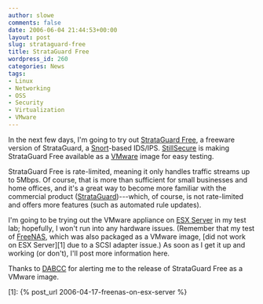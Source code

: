 ```yaml
---
author: slowe
comments: false
date: 2006-06-04 21:44:53+00:00
layout: post
slug: strataguard-free
title: StrataGuard Free
wordpress_id: 260
categories: News
tags:
- Linux
- Networking
- OSS
- Security
- Virtualization
- VMware
---
```


In the next few days, I'm going to try out [StrataGuard Free](http://www.stillsecure.org/), a freeware version of StrataGuard, a [Snort](http://www.snort.org/)-based IDS/IPS. [StillSecure](http://www.stillsecure.com/) is making StrataGuard Free available as a [VMware](http://www.vmware.com/) image for easy testing.

StrataGuard Free is rate-limited, meaning it only handles traffic streams up to 5Mbps. Of course, that is more than sufficient for small businesses and home offices, and it's a great way to become more familiar with the commercial product ([StrataGuard](http://www.stillsecure.com/strataguard/index.php))---which, of course, is not rate-limited and offers more features (such as automated rule updates).

I'm going to be trying out the VMware appliance on [ESX Server](http://www.vmware.com/products/esx/) in my test lab; hopefully, I won't run into any hardware issues. (Remember that my test of [FreeNAS](http://www.freenas.org/), which was also packaged as a VMware image, [did not work on ESX Server][1] due to a SCSI adapter issue.) As soon as I get it up and working (or don't), I'll post more information here.

Thanks to [DABCC](http://www.dabcc.com/dabcc/webapplication/aspx/dabcc.content.aspx?intPKText=2020&intPKChannel=13) for alerting me to the release of StrataGuard Free as a VMware image.

[1]: {% post_url 2006-04-17-freenas-on-esx-server %}
